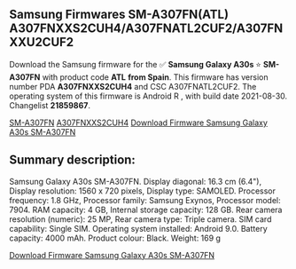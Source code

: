 <h2>Samsung Firmwares SM-A307FN(ATL) A307FNXXS2CUH4/A307FNATL2CUF2/A307FNXXU2CUF2</h2>
Download the Samsung firmware for the ✅ <strong>Samsung Galaxy A30s </strong> ⭐ <strong>SM-A307FN</strong> with product code <strong>ATL</strong> <strong> from Spain</strong>. This firmware has version number PDA <strong>A307FNXXS2CUH4</strong> and CSC A307FNATL2CUF2. The operating system of this firmware is Android R , with build date 2021-08-30. Changelist <strong>21859867</strong>.


[SM-A307FN](https://samfirm.shop/samsung/model/SM-A307FN)
[A307FNXXS2CUH4](https://samfirm.shop/samsung/pda/A307FNXXS2CUH4)
[Download Firmware Samsung Galaxy A30s SM-A307FN](https://samfirm.shop/samsung/firmware/452605)
<h2>Summary description:</h2>
<p>Samsung Galaxy A30s SM-A307FN. Display diagonal: 16.3 cm (6.4"), Display resolution: 1560 x 720 pixels, Display type: SAMOLED. Processor frequency: 1.8 GHz, Processor family: Samsung Exynos, Processor model: 7904. RAM capacity: 4 GB, Internal storage capacity: 128 GB. Rear camera resolution (numeric): 25 MP, Rear camera type: Triple camera. SIM card capability: Single SIM. Operating system installed: Android 9.0. Battery capacity: 4000 mAh. Product colour: Black. Weight: 169 g</p>


[Download Firmware Samsung Galaxy A30s SM-A307FN](https://samfirm.shop/samsung/firmware/452605)
